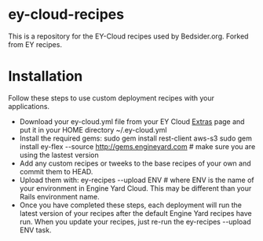 ey-cloud-recipes
===============
This is a repository for the EY-Cloud recipes used by Bedsider.org. Forked from EY recipes.


Installation
============

Follow these steps to use custom deployment recipes with your applications.

* Download your ey-cloud.yml file from your EY Cloud [Extras](http://cloud.engineyard.com/extras) page and put it in your HOME directory ~/.ey-cloud.yml
* Install the required gems:
  sudo gem install rest-client aws-s3
  sudo gem install ey-flex --source http://gems.engineyard.com # make sure you are using the lastest version
* Add any custom recipes or tweeks to the base recipes of your own and commit them to HEAD.
* Upload them with: ey-recipes --upload ENV # where ENV is the name of your environment in Engine Yard Cloud. This may be different than your Rails environment name.
* Once you have completed these steps, each deployment will run the latest version of your recipes after the default Engine Yard recipes have run. When you update your recipes, just re-run the ey-recipes --upload ENV task.



[eysolo]: http://www.engineyard.com/solo
[cloud]: https://cloud.engineyard.com/extras
